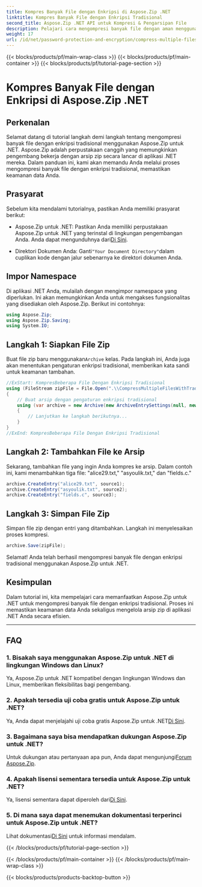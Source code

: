 ```yaml
---
title: Kompres Banyak File dengan Enkripsi di Aspose.Zip .NET
linktitle: Kompres Banyak File dengan Enkripsi Tradisional
second_title: Aspose.Zip .NET API untuk Kompresi & Pengarsipan File
description: Pelajari cara mengompresi banyak file dengan aman menggunakan enkripsi tradisional di Aspose.Zip untuk .NET. Tingkatkan perlindungan data di aplikasi .NET Anda.
weight: 17
url: /id/net/password-protection-and-encryption/compress-multiple-files-traditional-encryption/
---
```


{{< blocks/products/pf/main-wrap-class >}}
{{< blocks/products/pf/main-container >}}
{{< blocks/products/pf/tutorial-page-section >}}

# Kompres Banyak File dengan Enkripsi di Aspose.Zip .NET


## Perkenalan

Selamat datang di tutorial langkah demi langkah tentang mengompresi banyak file dengan enkripsi tradisional menggunakan Aspose.Zip untuk .NET. Aspose.Zip adalah perpustakaan canggih yang memungkinkan pengembang bekerja dengan arsip zip secara lancar di aplikasi .NET mereka. Dalam panduan ini, kami akan memandu Anda melalui proses mengompresi banyak file dengan enkripsi tradisional, memastikan keamanan data Anda.

## Prasyarat

Sebelum kita mendalami tutorialnya, pastikan Anda memiliki prasyarat berikut:

-  Aspose.Zip untuk .NET: Pastikan Anda memiliki perpustakaan Aspose.Zip untuk .NET yang terinstal di lingkungan pengembangan Anda. Anda dapat mengunduhnya dari[Di Sini](https://releases.aspose.com/zip/net/).

-  Direktori Dokumen Anda: Ganti`"Your Document Directory"`dalam cuplikan kode dengan jalur sebenarnya ke direktori dokumen Anda.

## Impor Namespace

Di aplikasi .NET Anda, mulailah dengan mengimpor namespace yang diperlukan. Ini akan memungkinkan Anda untuk mengakses fungsionalitas yang disediakan oleh Aspose.Zip. Berikut ini contohnya:

```csharp
using Aspose.Zip;
using Aspose.Zip.Saving;
using System.IO;
```

## Langkah 1: Siapkan File Zip

 Buat file zip baru menggunakan`Archive` kelas. Pada langkah ini, Anda juga akan menentukan pengaturan enkripsi tradisional, memberikan kata sandi untuk keamanan tambahan.

```csharp
//ExStart: KompresBeberapa File Dengan Enkripsi Tradisional
using (FileStream zipFile = File.Open(".\\CompressMultipleFilesWithTraditionalEncryption_out.zip", FileMode.Create))
{
    // Buat arsip dengan pengaturan enkripsi tradisional
    using (var archive = new Archive(new ArchiveEntrySettings(null, new TraditionalEncryptionSettings("p@s$"))))
    {
        // Lanjutkan ke langkah berikutnya...
    }
}
//ExEnd: KompresBeberapa File Dengan Enkripsi Tradisional
```

## Langkah 2: Tambahkan File ke Arsip

Sekarang, tambahkan file yang ingin Anda kompres ke arsip. Dalam contoh ini, kami menambahkan tiga file: "alice29.txt," "asyoulik.txt," dan "fields.c."

```csharp
archive.CreateEntry("alice29.txt", source1);
archive.CreateEntry("asyoulik.txt", source2);
archive.CreateEntry("fields.c", source3);
```

## Langkah 3: Simpan File Zip

Simpan file zip dengan entri yang ditambahkan. Langkah ini menyelesaikan proses kompresi.

```csharp
archive.Save(zipFile);
```

Selamat! Anda telah berhasil mengompresi banyak file dengan enkripsi tradisional menggunakan Aspose.Zip untuk .NET.

## Kesimpulan

Dalam tutorial ini, kita mempelajari cara memanfaatkan Aspose.Zip untuk .NET untuk mengompresi banyak file dengan enkripsi tradisional. Proses ini memastikan keamanan data Anda sekaligus mengelola arsip zip di aplikasi .NET Anda secara efisien.

---

## FAQ

### 1. Bisakah saya menggunakan Aspose.Zip untuk .NET di lingkungan Windows dan Linux?

Ya, Aspose.Zip untuk .NET kompatibel dengan lingkungan Windows dan Linux, memberikan fleksibilitas bagi pengembang.

### 2. Apakah tersedia uji coba gratis untuk Aspose.Zip untuk .NET?

 Ya, Anda dapat menjelajahi uji coba gratis Aspose.Zip untuk .NET[Di Sini](https://releases.aspose.com/).

### 3. Bagaimana saya bisa mendapatkan dukungan Aspose.Zip untuk .NET?

 Untuk dukungan atau pertanyaan apa pun, Anda dapat mengunjungi[Forum Aspose.Zip](https://forum.aspose.com/c/zip/37).

### 4. Apakah lisensi sementara tersedia untuk Aspose.Zip untuk .NET?

 Ya, lisensi sementara dapat diperoleh dari[Di Sini](https://purchase.aspose.com/temporary-license/).

### 5. Di mana saya dapat menemukan dokumentasi terperinci untuk Aspose.Zip untuk .NET?

Lihat dokumentasi[Di Sini](https://reference.aspose.com/zip/net/) untuk informasi mendalam.

{{< /blocks/products/pf/tutorial-page-section >}}

{{< /blocks/products/pf/main-container >}}
{{< /blocks/products/pf/main-wrap-class >}}

{{< blocks/products/products-backtop-button >}}
